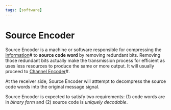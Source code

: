 ```yaml
---
tags: [software]
---
```


# Source Encoder

Source Encoder is a machine or software responsible for compressing the
[Information](202209291015.md)# to **source code word** by removing redundant
bits. Removing those redundant bits actually make the transmission process for
efficient as uses less resources to produce the same or more output. It will
usually proceed to [Channel Encoder](202209291041.md)#.

At the receiver side, Source Encoder will atttempt to decompress the source code
words into the original message signal.

Source Encoder is expected to satisfy two requirements: (1) code words are in
*binary form* and (2) source code is *uniquely decodable*.

